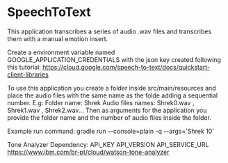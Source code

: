 # SpeechToText

This application transcribes a series of audio .wav files and transcribes them with a manual emotion insert.

Create a environment variable named GOOGLE_APPLICATION_CREDENTIALS with the json key created following this tutorial: https://cloud.google.com/speech-to-text/docs/quickstart-client-libraries

To use this application you create a folder inside src/main/resources and place the audio files with the same name as the folde adding a sequential number.
E.g: Folder name: Shrek
     Audio files names: Shrek0.wav , Shrek1.wav , Shrek2.wav...
Then as arguments for the application you provide the folder name and the number of audio files inside the folder.

Example run command: gradle run --console=plain -q --args='Shrek 10'

Tone Analyzer Dependency:
API_KEY
API_VERSION
API_SERVICE_URL
https://www.ibm.com/br-pt/cloud/watson-tone-analyzer
